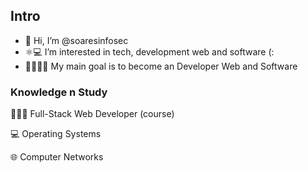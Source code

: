 
## Intro
- 👋 Hi, I’m @soaresinfosec
- ⚛️💻 I’m interested in tech, development web and software (:
- 👾👩🏻‍💻 My main goal is to become an Developer Web and Software

### Knowledge n Study
🕵🏻‍♀️ Full-Stack Web Developer (course)

💻 Operating Systems

🌐 Computer Networks
